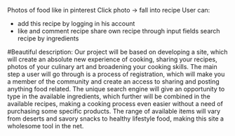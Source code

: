 Photos of food like in pinterest
Click photo -> fall into recipe 
User can:
+ add this recipe by logging in his account
+ like and comment recipe
share own recipe through input fields
search recipe by ingredients

#Beautiful description:
Our project will be based on developing a site, which will create an absolute new experience of cooking, sharing your recipes, photos of your culinary art and broadening your cooking skills.
The main step a user will go through is a process of registration, which will make you a member of the community and create an access to sharing and posting anything food related. The unique search engine will give an opportunity to type in the available ingredients, which further will be combined in the available recipes, making a cooking process even easier without a need of purchasing some specific products.
The range of available items will vary from deserts and savory snacks to healthy lifestyle food, making this site a wholesome tool in the net. 
